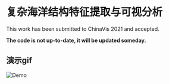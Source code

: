 # 复杂海洋结构特征提取与可视分析
This work has been submitted to ChinaVis 2021 and accepted.

**The code is not up-to-date, it will be updated someday.**

## 演示gif
![Demo](https://github.com/Lenvia/3D_eddy/blob/main/4xc.gif)
